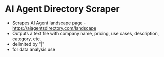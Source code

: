 # AI Agent Directory Scraper
* Scrapes AI Agent landscape page - https://aiagentsdirectory.com/landscape
* Outputs a text file with company name, pricing, use cases, description, category, etc.
*   delimited by "|"
*   for data analysis use
